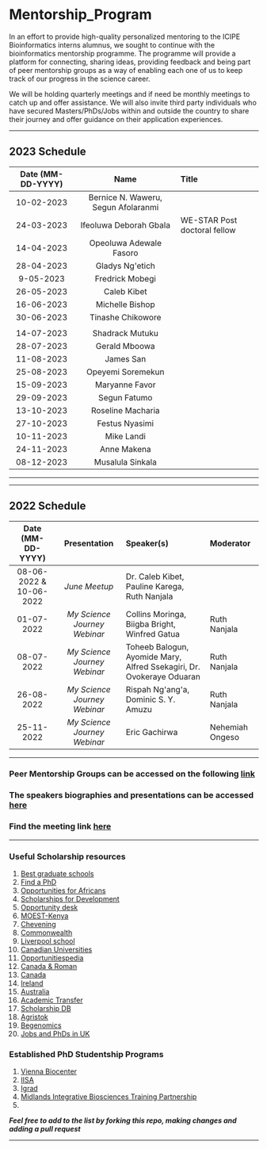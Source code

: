 
# Mentorship_Program

In an effort to provide high-quality personalized mentoring to the ICIPE Bioinformatics interns alumnus, we sought to continue with the bioinformatics mentorship programme. The programme will provide a platform for connecting, sharing ideas, providing feedback and being part of peer mentorship groups as a way of enabling each one of us to keep track of our progress in the science career.

We will be holding quarterly meetings and if need be monthly meetings to catch up and offer assistance. We will also invite third party individuals who have secured Masters/PhDs/Jobs within and outside the country to share their journey and offer guidance on their application experiences.

---

2023 Schedule
---
Date (MM-DD-YYYY)| Name | Title
:---: | :---: | :---
10-02-2023 | Bernice N. Waweru, Segun Afolaranmi |  
24-03-2023| Ifeoluwa Deborah Gbala | WE-STAR Post doctoral fellow
14-04-2023| Opeoluwa Adewale Fasoro |  
28-04-2023| Gladys Ng'etich  | 
9-05-2023| Fredrick Mobegi | 
26-05-2023| Caleb Kibet | 
16-06-2023| Michelle Bishop | 
30-06-2023| Tinashe Chikowore | 
||
14-07-2023| Shadrack Mutuku | 
28-07-2023| Gerald Mboowa | 
11-08-2023| James San | 
25-08-2023| Opeyemi Soremekun | 
15-09-2023| Maryanne Favor | 
29-09-2023| Segun Fatumo | 
13-10-2023| Roseline Macharia | 
27-10-2023| Festus Nyasimi | 
10-11-2023|  Mike Landi |
24-11-2023| Anne Makena | 
08-12-2023| Musalula Sinkala | 

---
---

2022 Schedule
---
Date (MM-DD-YYYY)| Presentation | Speaker(s) | Moderator
:---: | :---: | :--- | :---
08-06-2022 & 10-06-2022 | *June Meetup* | Dr. Caleb Kibet, Pauline Karega, Ruth Nanjala | 
01-07-2022| *My Science Journey Webinar* | Collins Moringa, Biigba Bright, Winfred Gatua | Ruth Nanjala
08-07-2022| *My Science Journey Webinar* | Toheeb Balogun, Ayomide Mary, Alfred Ssekagiri,  Dr. Ovokeraye Oduaran | Ruth Nanjala
26-08-2022| *My Science Journey Webinar* | Rispah Ng'ang'a, Dominic S. Y. Amuzu | Ruth Nanjala
25-11-2022| *My Science Journey Webinar* | Eric Gachirwa | Nehemiah Ongeso
---



### Peer Mentorship Groups can be accessed on the following [link](https://github.com/mbbu/Mentorship_Program/blob/main/Peer-Mentorship-Groups.md)


### The speakers biographies and presentations can be accessed [here](https://github.com/mbbu/Mentorship_Program/blob/main/Speakers_Profiles.md)


### Find the meeting link [here](https://teams.microsoft.com/l/meetup-join/19%3a6887c23962c248a89124009c0cef2fe9%40thread.tacv2/1634224213244?context=%7b%22Tid%22%3a%22a4e98fb5-57d9-4b97-b7b2-60ab87e9a234%22%2c%22Oid%22%3a%226c8af0b1-c61b-49ce-9ee9-2dbbcb9d6bed%22%7d)

---

### Useful Scholarship resources
1. [Best graduate schools](https://www.usnews.com/best-graduate-schools) 
2. [Find a PhD](https://www.findaphd.com/) 
3. [Opportunities for Africans](https://www.opportunitiesforafricans.com/)
4. [Scholarships for Development](https://www.scholars4dev.com/)
5. [Opportunity desk](https://opportunitydesk.org/)
6. [MOEST-Kenya](https://www.education.go.ke/)
7. [Chevening](https://www.chevening.org/scholarships/application-timeline/)
8. [Commonwealth](https://www.ucl.ac.uk/scholarships/commonwealth-shared-scholarship-scheme)
9. [Liverpool school](https://www.lshtm.ac.uk/study/fees-and-funding/funding-scholarships/masters-funding)
10. [Canadian Universities](https://opportunitydesk.info/masters-scholarships-in-canada/)
11. [Opportunitiespedia](https://opportunitiespedia.com/british-council-scholarships-2022-23-without-ielts-fully-funded/)
12. [Canada & Roman](https://greatyop.com/fully-funded-scholarships-for-international-students/)
13. [Canada](https://mccallmacbainscholars.org)
14. [Ireland](https://www.irishaidfellowships.ie/strands/ireland-fellows-programme-africa)
15. [Australia](https://opportunitiespedia.com/university-of-south-australia-scholarships/)
16. [Academic Transfer](https://www.academictransfer.com/en/jobs/)
18. [Scholarship DB](https://scholarshipdb.net/)
19. [Agristok](https://agristok.blogspot.com)
20. [Begenomics](http://www.begenomics.com/phdscholarship/)
21. [Jobs and PhDs in UK](https://www.jobs.ac.uk/)

### Established PhD Studentship Programs
1. [Vienna Biocenter](https://www.viennabiocenter.org/)
2. [IISA](https://phd.pages.ist.ac.at/funding-and-awards/)
3. [Igrad](https://www.igrad-plant.hhu.de/)
4. [Midlands Integrative Biosciences Training Partnership](https://warwick.ac.uk/fac/cross_fac/mibtp/about_mibtp/)
5. 

_**Feel free to add to the list by forking this repo, making changes and adding a pull request**_

---











